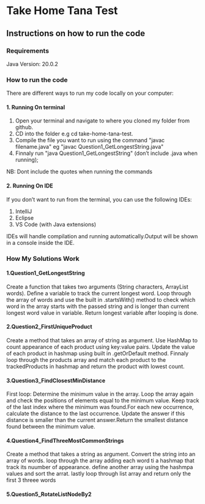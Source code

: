 # Take Home Tana Test

## Instructions on how to run the code

### Requirements
Java Version: 20.0.2

### How to run the code
There are different ways to run my code locally on your computer:

#### 1. Running On terminal
1. Open your terminal and navigate to where you cloned my folder from github.
2. CD into the folder e.g cd take-home-tana-test.
3. Compile the file you want to run using the command "javac filename.java" eg "javac Question1_GetLongestString.java"
4. Finnaly run "java Question1_GetLongestString"  (don’t include .java when running);

NB: Dont include the quotes when running the commands 


#### 2. Running On IDE
If you don’t want to run from the terminal, you can use the following IDEs:
1. IntelliJ
2. Eclipse
3. VS Code (with Java extensions)

IDEs will handle compilation and running automatically.Output will be shown in a console inside the IDE.


### How My Solutions Work

#### 1.Question1_GetLongestString
Create a function that takes two arguments (String characters, ArrayList<String> words). Define a variable to track the current longest word. Loop through the array of words and use the built in .startsWith() method to check which word in the array starts with the passed string and is longer than current longest word value in variable. Return longest variable after looping is done.

#### 2.Question2_FirstUniqueProduct
Create a method that takes an array of string as argument. Use HashMap to count appearance of each product using key:value pairs. Update the value of each product in hashmap using built in .getOrDefault method. Finnaly loop through the products array and match each product to the trackedProducts in hashmap and return the product with lowest count.

#### 3.Question3_FindClosestMinDistance
First loop: Determine the minimum value in the array. Loop the array again and check the positions of elements equal to the minimum value. Keep track of the last index where the minimum was found.For each new occurrence, calculate the distance to the last occurrence.  Update the answer if this distance is smaller than the current answer.Return the smallest distance found between the minimum value.

#### 4.Question4_FindThreeMostCommonStrings
Create a method that takes a string as argument. Convert the string into an array of words. loop through the array adding each word ti a hashmap that track its nuumber of appearance. define another array using the hashmpa values and sort the arrat. lastly loop through list array and return only the first 3 threee words


#### 5.Question5_RotateListNodeBy2